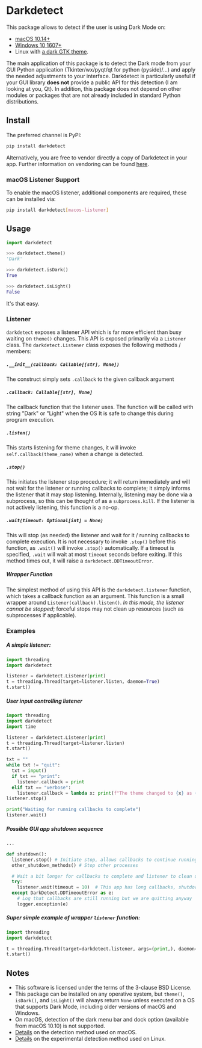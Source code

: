 # Darkdetect

This package allows to detect if the user is using Dark Mode on:

- [macOS 10.14+](https://support.apple.com/en-us/HT208976)
- [Windows 10 1607+](https://blogs.windows.com/windowsexperience/2016/08/08/windows-10-tip-personalize-your-pc-by-enabling-the-dark-theme/)
- Linux with [a dark GTK theme](https://www.gnome-look.org/browse/cat/135/ord/rating/?tag=dark).

The main application of this package is to detect the Dark mode from your GUI Python application (Tkinter/wx/pyqt/qt for python (pyside)/...) and apply the needed adjustments to your interface. Darkdetect is particularly useful if your GUI library **does not** provide a public API for this detection (I am looking at you, Qt). In addition, this package does not depend on other modules or packages that are not already included in standard Python distributions.

## Install

The preferred channel is PyPI:
```bash
pip install darkdetect
```

Alternatively, you are free to vendor directly a copy of Darkdetect in your app. Further information on vendoring can be found [here](https://medium.com/underdog-io-engineering/vendoring-python-dependencies-with-pip-b9eb6078b9c0).

### macOS Listener Support

To enable the macOS listener, additional components are required, these can be installed via:
```bash
pip install darkdetect[macos-listener]
```

## Usage

```python
import darkdetect

>>> darkdetect.theme()
'Dark'

>>> darkdetect.isDark()
True

>>> darkdetect.isLight()
False
```
It's that easy.

### Listener

`darkdetect` exposes a listener API which is far more efficient than busy waiting on `theme()` changes.
This API is exposed primarily via a `Listener` class. 
The `darkdetect.Listener` class exposes the following methods / members:

##### `.__init__(callback: Callable[[str], None])`

The construct simply sets `.callback` to the given callback argument

##### `.callback: Callable[[str], None]` 

The callback function that the listener uses.
The function will be called with string "Dark" or "Light" when the OS 
It is safe to change this during program execution.

##### `.listen()`

This starts listening for theme changes, it will invoke `self.callback(theme_name)` when a change is detected.

##### `.stop()`

This initiates the listener stop procedure; it will return immediately and will not wait for the listener or running callbacks to complete; it simply informs the listener that it may stop listening.
Internally, listening may be done via a subprocess, so this can be thought of as a `subprocess.kill`.
If the listener is not actively listening, this function is a no-op.

##### `.wait(timeout: Optional[int] = None)`

This will stop (as needed) the listener and wait for it / running callbacks to complete execution.
It is not necessary to invoke `.stop()` before this function, as `.wait()` will invoke `.stop()` automatically.
If a timeout is specified, `.wait` will wait at most `timeout` seconds before exiting.
If this method times out, it will raise a `darkdetect.DDTimeoutError`.

##### Wrapper Function

The simplest method of using this API is the `darkdetect.listener` function, which takes a callback function as an argument.
This function is a small wrapper around `Listener(callback).listen()`.
_In this mode, the listener cannot be stopped_; forceful stops may not clean up resources (such as subprocesses if applicable).


### Examples

##### A simple listener:
```python
import threading
import darkdetect

listener = darkdetect.Listener(print)
t = threading.Thread(target=listener.listen, daemon=True)
t.start()
```

##### User input controlling listener
```python
import threading
import darkdetect
import time

listener = darkdetect.Listener(print)
t = threading.Thread(target=listener.listen)
t.start()

txt = ""
while txt != "quit":
  txt = input()
  if txt == "print":
    listener.callback = print
  elif txt == "verbose":
    listener.callback = lambda x: print(f"The theme changed to {x} as {time.time()}")
listener.stop()

print("Waiting for running callbacks to complete")
listener.wait()
```

##### Possible GUI app shutdown sequence
```python
...

def shutdown():
  listener.stop() # Initiate stop, allows callbacks to continue running
  other_shutdown_methods() # Stop other processes

  # Wait a bit longer for callbacks to complete and listener to clean up
  try:
    listener.wait(timeout = 10)  # This app has long callbacks, shutdown should be fast though!
  except DarkDetect.DDTimeoutError as e:
    # Log that callbacks are still running but we are quitting anyway
    logger.exception(e)
```

##### Super simple example of wrapper `listener` function:
```python
import threading
import darkdetect

t = threading.Thread(target=darkdetect.listener, args=(print,), daemon=True)
t.start()
```

## Notes

- This software is licensed under the terms of the 3-clause BSD License.
- This package can be installed on any operative system, but `theme()`, `isDark()`, and `isLight()` will always return `None` unless executed on a OS that supports Dark Mode, including older versions of macOS and Windows.
- On macOS, detection of the dark menu bar and dock option (available from macOS 10.10) is not supported.
- [Details](https://stackoverflow.com/questions/25207077/how-to-detect-if-os-x-is-in-dark-mode) on the detection method used on macOS.
- [Details](https://askubuntu.com/questions/1261366/detecting-dark-mode#comment2132694_1261366) on the experimental detection method used on Linux.
